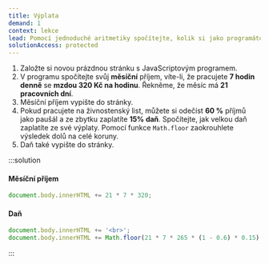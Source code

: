 ```yaml
---
title: Výplata
demand: 1
context: lekce
lead: Pomocí jednoduché aritmetiky spočítejte, kolik si jako programátor vyděláte.
solutionAccess: protected
---
```


1. Založte si novou prázdnou stránku s JavaScriptovým programem.
1. V programu spočítejte svůj **měsíční** příjem, víte-li, že pracujete **7 hodin denně** se **mzdou 320 Kč na hodinu**. Řekněme, že měsíc má **21 pracovních dní**.
1. Měsíční příjem vypište do stránky.
1. Pokud pracujete na živnostenský list, můžete si odečíst **60 %** příjmů jako paušál a ze zbytku zaplatíte **15% daň**. Spočítejte, jak velkou daň zaplatíte ze své výplaty. Pomocí funkce `Math.floor` zaokrouhlete výsledek dolů na celé koruny.
1. Daň také vypište do stránky.

:::solution

#### Měsíční příjem

```js
document.body.innerHTML += 21 * 7 * 320;
```

#### Daň

```js
document.body.innerHTML += '<br>';
document.body.innerHTML += Math.floor(21 * 7 * 265 * (1 - 0.6) * 0.15);
```

:::
